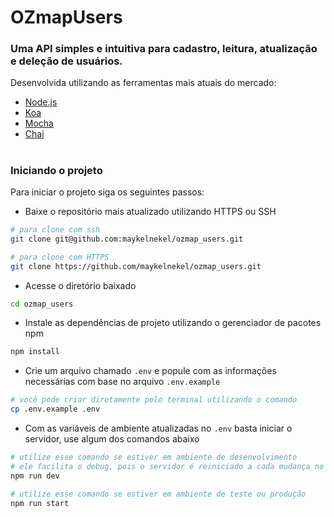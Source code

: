 # OZmapUsers

### Uma API simples e intuitiva para cadastro, leitura, atualização e deleção de usuários.

Desenvolvida utilizando as ferramentas mais atuais do mercado:

- [Node.js](https://nodejs.org/en)
- [Koa](https://nodejs.org/en)
- [Mocha](https://mochajs.org/)
- [Chai](https://www.chaijs.com/)

#

### Iniciando o projeto

Para iniciar o projeto siga os seguintes passos:

- Baixe o repositório mais atualizado utilizando HTTPS ou SSH

```sh
# para clone com ssh
git clone git@github.com:maykelnekel/ozmap_users.git
```

```sh
# para clone com HTTPS
git clone https://github.com/maykelnekel/ozmap_users.git
```

- Acesse o diretório baixado

```sh
cd ozmap_users
```

- Instale as dependências de projeto utilizando o gerenciador de pacotes npm

```sh
npm install
```

- Crie um arquivo chamado `.env` e popule com as informações necessárias com base no arquivo `.env.example`

```sh
# você pode criar diretamente pelo terminal utilizando o comando
cp .env.example .env
```

- Com as variáveis de ambiente atualizadas no `.env` basta iniciar o servidor, use algum dos comandos abaixo

```sh
# utilize esse comando se estiver em ambiente de desenvolvimento
# ele facilita o debug, pois o servidor é reiniciado a cada mudança no código
npm run dev
```

```sh
# utilize esse comando se estiver em ambiente de teste ou produção
npm run start
```
